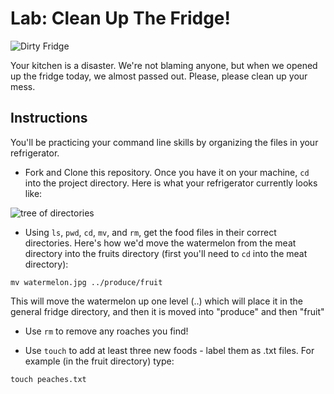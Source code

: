 # Lab: Clean Up The Fridge!

![Dirty Fridge](https://2.bp.blogspot.com/-plaqoWwxUnA/UoVrgyNPUHI/AAAAAAAAAeY/jhALyfFVTpU/s1600/dirty-fridge-clipart-i1.jpg)

Your kitchen is a disaster. We're not blaming anyone, but when we opened up the fridge today, we almost passed out. Please, please clean up your mess.

## Instructions

You'll be practicing your command line skills by organizing the files in your refrigerator.

+ Fork and Clone this repository. Once you have it on your machine, `cd` into the project directory. Here is what your refrigerator currently looks like:

![tree of directories](https://s3.amazonaws.com/upperline/curriculum-assets/command-line/current-tree.png)

+ Using `ls`, `pwd`, `cd`, `mv`, and `rm`, get the food files in their correct directories. Here's how we'd move the watermelon from the meat directory into the fruits directory (first you'll need to `cd` into the meat directory):

```
mv watermelon.jpg ../produce/fruit
```
This will move the watermelon up one level (..) which will place it in the general fridge directory, and then it is moved into "produce" and then "fruit"


+ Use `rm` to remove any roaches you find!

+ Use `touch` to add at least three new foods - label them as .txt files. For example (in the fruit directory) type:

```
touch peaches.txt
```
